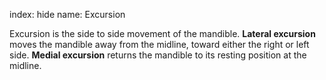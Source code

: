 index: hide
name: Excursion

Excursion is the side to side movement of the mandible.  **Lateral excursion** moves the mandible away from the midline, toward either the right or left side.  **Medial excursion** returns the mandible to its resting position at the midline.
